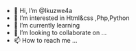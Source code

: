 - 👋 Hi, I’m @Ikuzwe4a
- 👀 I’m interested in Html&css ,Php,Python
- 🌱 I’m currently learning 
- 💞️ I’m looking to collaborate on ...
- 📫 How to reach me ...

<!---
Ikuzwe4A/Ikuzwe4A is a ✨ special ✨ repository because its `README.md` (this file) appears on your GitHub profile.
You can click the Preview link to take a look at your changes.
--->
